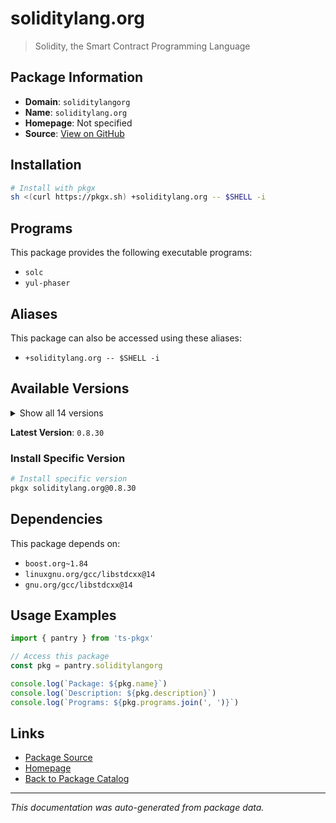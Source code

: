 # soliditylang.org

> Solidity, the Smart Contract Programming Language

## Package Information

- **Domain**: `soliditylangorg`
- **Name**: `soliditylang.org`
- **Homepage**: Not specified
- **Source**: [View on GitHub](https://github.com/pkgxdev/pantry/tree/main/projects/soliditylang.org/package.yml)

## Installation

```bash
# Install with pkgx
sh <(curl https://pkgx.sh) +soliditylang.org -- $SHELL -i
```

## Programs

This package provides the following executable programs:

- `solc`
- `yul-phaser`

## Aliases

This package can also be accessed using these aliases:

- `+soliditylang.org -- $SHELL -i`

## Available Versions

<details>
<summary>Show all 14 versions</summary>

- `0.8.30`, `0.8.29`, `0.8.28`, `0.8.27`, `0.8.26`
- `0.8.25`, `0.8.24`, `0.8.23`, `0.8.22`, `0.8.21`
- `0.8.20`, `0.8.19`, `0.8.18`, `0.8.17`

</details>

**Latest Version**: `0.8.30`

### Install Specific Version

```bash
# Install specific version
pkgx soliditylang.org@0.8.30
```

## Dependencies

This package depends on:

- `boost.org~1.84`
- `linuxgnu.org/gcc/libstdcxx@14`
- `gnu.org/gcc/libstdcxx@14`

## Usage Examples

```typescript
import { pantry } from 'ts-pkgx'

// Access this package
const pkg = pantry.soliditylangorg

console.log(`Package: ${pkg.name}`)
console.log(`Description: ${pkg.description}`)
console.log(`Programs: ${pkg.programs.join(', ')}`)
```

## Links

- [Package Source](https://github.com/pkgxdev/pantry/tree/main/projects/soliditylang.org/package.yml)
- [Homepage](#)
- [Back to Package Catalog](../package-catalog.md)

---

*This documentation was auto-generated from package data.*
